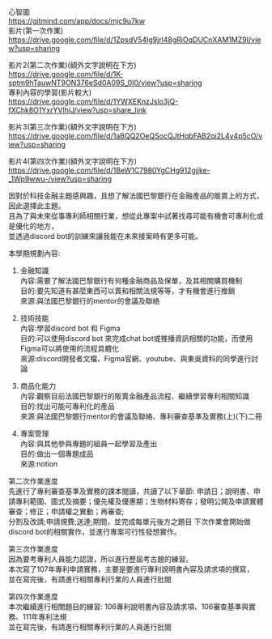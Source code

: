 心智圖  
https://gitmind.com/app/docs/mjc9u7kw  
影片(第一次作業)  
https://drive.google.com/file/d/1ZpsdV54Ig9jrl48gRiOqDUCnXAM1MZ9I/view?usp=sharing  

影片2(第二次作業)(額外文字說明在下方)   
https://drive.google.com/file/d/1K-sptm9hTauwNT9ON376eSd0A09S_0I0/view?usp=sharing  
專利內容的學習(影片較大)  
https://drive.google.com/file/d/1YWXEKnzJslo3jQ-fXChk8O1YxrYVIhiJ/view?usp=share_link

影片3(第三次作業)(額外文字說明在下方)  
https://drive.google.com/file/d/1aBQQ2OeQSocQJtHqbFAB2qi2L4v4p5cO/view?usp=sharing

影片4(第四次作業)(額外文字說明在下方)  
https://drive.google.com/file/d/1BeW1C7980YgCHg912gjjke-_1Wp9wwu-/view?usp=sharing  

因對於科技金融主題感興趣，且想了解法國巴黎銀行在金融產品的販賣上的方式，因此選擇此主題。  
且為了與未來從事專利師相關行業，想從此專案中試著找尋可能有機會可專利化或是優化的地方，  
並透過discord bot的訓練來讓我能在未來接案時有更多可能。  

本學期規劃內容:
1. 金融知識  
 內容:需要了解法國巴黎銀行有何種金融商品及保單，及其相關購買機制  
 目的:要先知道有甚麼東西可以賣和相關法規等等，才有機會進行推銷  
 來源:與法國巴黎銀行的mentor的會議及聯絡  
 
2. 技術技能  
 內容:學習discord bot 和 Figma  
 目的:可以使用discord bot 來完成chat bot或推播資訊相關的功能，而使用Figma可以將使用的流程具體化  
 來源:discord開發者文檔、Figma官網、youtube、與東吳資科的同學進行討論 
 
3. 商品化能力  
 內容:觀察目前法國巴黎銀行的販賣金融產品流程、繼續學習專利相關知識  
 目的:找出可能可專利化的產品  
 來源:與法國巴黎銀行mentor的會議及聯絡、專利審查基準及實務(上)(下)二冊    
 
4. 專案管理  
  內容:與其他參與專題的組員一起學習及產出  
  目的:做出一個專題成品  
  來源:notion  




第二次作業進度  
先進行了專利審查基準及實務的課本閱讀，共讀了以下章節:
申請日；說明書、申請專利範圍、圖式及摘要；優先權及優惠期；生物材料寄存；發明公開及申請實體審查；修正；申請權之異動；再審查;  
分割及改請;申請規費;送達;期間，並完成每單元後方之題目
下次作業會開始做discord bot的相關實作，並進行專案可行性發想實作。  


第三次作業進度  
因為要考專利人員能力認證，所以進行歷屆考古題的練習。  
本次寫了107年專利申請實務，主要是要進行專利說明書內容及請求項的撰寫，  
並在寫完後，有請進行相關專利行業的人員進行批閱  
  
  
第四次作業進度  
本次繼續進行相關題目的練習:
106專利說明書內容及請求項、106審查基準與實務、111年專利法規  
並在寫完後，有請進行相關專利行業的人員進行批閱  
  
 



 

